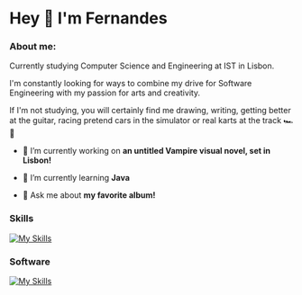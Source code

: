 # Hey 👋 I'm Fernandes

### About me: 
<p>Currently studying Computer Science and Engineering at IST in Lisbon.</p>
<p>I'm constantly looking for ways to combine my drive for Software Engineering with my passion for arts and creativity.</p>
<p>If I'm not studying, you will certainly find me drawing, writing, getting better at the guitar, racing pretend cars in the simulator or real karts at the track 🏎️💨</p>
<p></p>

- 🔭 I’m currently working on **an untitled Vampire visual novel, set in Lisbon!**

- 🌱 I’m currently learning **Java**

- 💬 Ask me about **my favorite album!**

### Skills
[![My Skills](https://skillicons.dev/icons?i=python,c,java,js,html,css,linux,git&perline=4)](https://skillicons.dev)
### Software
[![My Skills](https://skillicons.dev/icons?i=vscode,vim,ps,pr,au,ai,figma,ableton&perline=4)](https://skillicons.dev)
<!--
**Scuffedwrldwide/Scuffedwrldwide** is a ✨ _special_ ✨ repository because its `README.md` (this file) appears on your GitHub profile.

Here are some ideas to get you started:

- 🔭 I’m currently working on ...
- 🌱 I’m currently learning ...
- 👯 I’m looking to collaborate on ...
- 🤔 I’m looking for help with ...
- 💬 Ask me about ...
- 📫 How to reach me: ...
- 😄 Pronouns: ...
- ⚡ Fun fact: ...
-->
